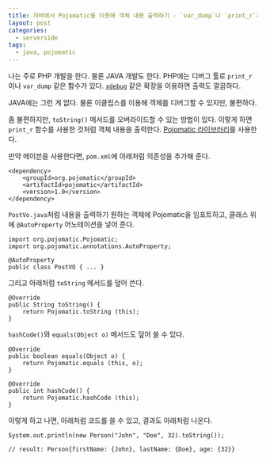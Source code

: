 ```yaml
---
title: 자바에서 Pojomatic을 이용해 객체 내용 출력하기 - `var_dump`나 `print_r`처럼
layout: post
categories:
  - serverside
tags:
  - java, pojomatic
---
```


나는 주로 PHP 개발을 한다. 물론 JAVA 개발도 한다. PHP에는 디버그 툴로 `print_r`이나 `var_dump` 같은 함수가 있다. [`xdebug`](http://xdebug.org/) 같은 확장을 이용하면 출력도 깔끔하다. 

JAVA에는 그런 게 없다. 물론 이클립스를 이용해 객체를 디버그할 수 있지만, 불편하다. 

좀 불편하지만, `toString()` 메서드를 오버라이드할 수 있는 방법이 있다. 이렇게 하면 `print_r` 함수를 사용한 것처럼 객체 내용을 출력한다. [Pojomatic 라이브러리](http://www.pojomatic.org/)를 사용한다.

만약 메이븐을 사용한다면, `pom.xml`에 아래처럼 의존성을 추가해 준다.

    <dependency>
        <groupId>org.pojomatic</groupId>
        <artifactId>pojomatic</artifactId>
        <version>1.0</version>
    </dependency>

`PostVo.java`처럼 내용을 출력하기 원하는 객체에 Pojomatic을 임포트하고, 클래스 위에 `@AutoProperty` 어노테이션을 넣어 준다.

    import org.pojomatic.Pojomatic;
    import org.pojomatic.annotations.AutoProperty;

    @AutoProperty
    public class PostVO { ... }

그리고 아래처럼 `toString` 메서드를 덮어 쓴다.

    @Override
    public String toString() {
        return Pojomatic.toString (this);
    }

`hashCode()`와 `equals(Object o)` 메서드도 덮어 쓸 수 있다.
    
    @Override
    public boolean equals(Object o) {
        return Pojomatic.equals (this, o);
    }

    @Override
    public int hashCode() {
        return Pojomatic.hashCode (this);
    }

이렇게 하고 나면, 아래처럼 코드를 쓸 수 있고, 결과도 아래처럼 나온다.

    System.out.println(new Person("John", "Doe", 32).toString());
    
    // result: Person{firstName: {John}, lastName: {Doe}, age: {32}}